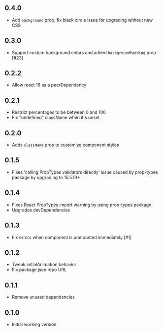 ## 0.4.0

* Add `background` prop, fix black circle issue for upgrading without new CSS

## 0.3.0

* Support custom background colors and added `backgroundPadding` prop [#23]

## 0.2.2

* Allow react 16 as a peerDependency

## 0.2.1

* Restrict percentages to be between 0 and 100
* Fix "undefined" className when it's unset

## 0.2.0

* Adds `className` prop to customize component styles

## 0.1.5

* Fixes 'calling PropTypes validators directly' issue caused by prop-types package by upgrading to 15.5.10+

## 0.1.4

* Fixes React PropTypes import warning by using prop-types package
* Upgrades devDependencies

## 0.1.3

* Fix errors when component is unmounted immediately [#1]

## 0.1.2

* Tweak initialAnimation behavior
* Fix package.json repo URL

## 0.1.1

* Remove unused dependencies

## 0.1.0

* Initial working version
